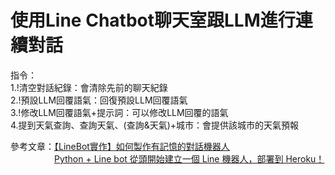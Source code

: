 # 使用Line Chatbot聊天室跟LLM進行連續對話
指令：  
1.!清空對話紀錄：會清除先前的聊天紀錄  
2.!預設LLM回覆語氣：回復預設LLM回覆語氣  
3.!修改LLM回覆語氣+提示詞：可以修改LLM回覆的語氣  
4.提到天氣查詢、查詢天氣、(查詢&天氣)+城市：會提供該城市的天氣預報

參考文章：[【LineBot實作】如何製作有記憶的對話機器人](https://medium.com/@pearl3904/linebot%E5%AF%A6%E4%BD%9C-%E5%A6%82%E4%BD%95%E8%A3%BD%E4%BD%9C%E6%9C%89%E8%A8%98%E6%86%B6%E7%9A%84%E5%B0%8D%E8%A9%B1%E6%A9%9F%E5%99%A8%E4%BA%BA-0a80a9601e3d)  
　　　　　[Python + Line bot 從頭開始建立一個 Line 機器人，部署到 Heroku！](https://molly1024.medium.com/python-%E8%88%87-line-bot-%E5%BE%9E%E9%A0%AD%E9%96%8B%E5%A7%8B%E5%BB%BA%E7%AB%8B%E4%B8%80%E5%80%8B-line-%E6%A9%9F%E5%99%A8%E4%BA%BA-%E9%83%A8%E7%BD%B2%E5%88%B0-heroku-51512b04cb7b#b5e8)
